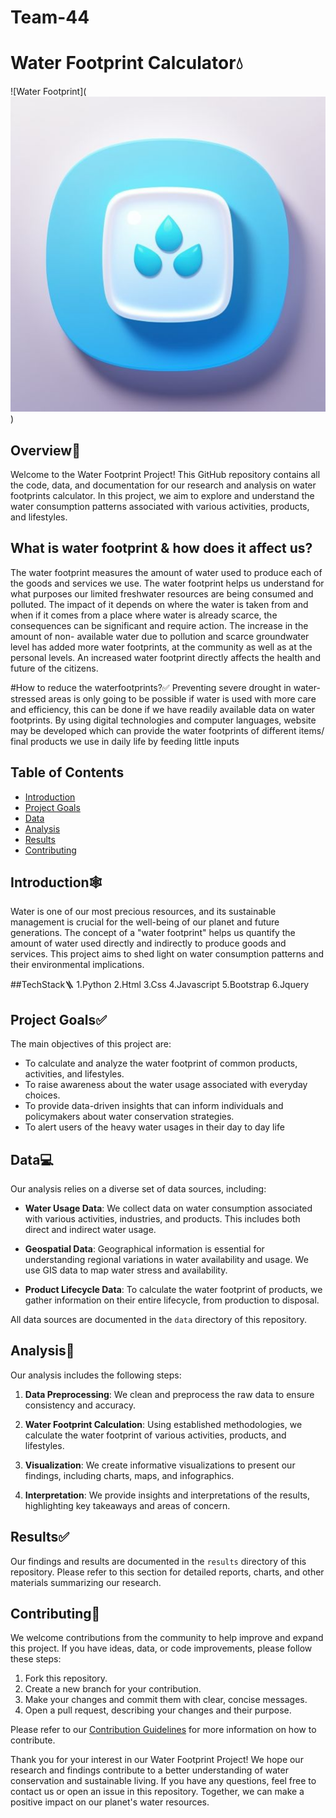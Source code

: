 # Team-44

# Water Footprint Calculator💧

![Water Footprint](![Alt text](icon_for_a_water_footprint_cal.jpeg))

## Overview📝

Welcome to the Water Footprint Project! This GitHub repository contains all the code, data, and documentation for our research and analysis on water footprints calculator. In this project, we aim to explore and understand the water consumption patterns associated with various activities, products, and lifestyles.

## What is water footprint & how does it affect us?

The water footprint measures the amount of water used to produce each of the goods and services we use. The water footprint helps us understand for what purposes our limited freshwater resources are being consumed and polluted. The impact of it depends on where the water is taken from and when if it comes from a place where water is already scarce, the consequences can be significant and require action. The increase in the amount of non- available water due to pollution and scarce groundwater level has added more water footprints, at the community as well as at the personal levels. An increased water footprint directly affects the health and future of the citizens. 

#How to reduce the waterfootprints?✅
Preventing severe drought in water-stressed areas is only going to be possible if water is used with more care and efficiency, this can be done if we have readily available data on water footprints. By using digital technologies and computer languages,  website may be developed which can provide the water footprints of different items/ final products we use in daily life by feeding little inputs 

## Table of Contents

- [Introduction](#introduction)
- [Project Goals](#project-goals)
- [Data](#data)
- [Analysis](#analysis)
- [Results](#results)
- [Contributing](#contributing)

## Introduction🕸️

Water is one of our most precious resources, and its sustainable management is crucial for the well-being of our planet and future generations. The concept of a "water footprint" helps us quantify the amount of water used directly and indirectly to produce goods and services. This project aims to shed light on water consumption patterns and their environmental implications.

##TechStack🪜
1.Python
2.Html
3.Css
4.Javascript
5.Bootstrap
6.Jquery

## Project Goals✅

The main objectives of this project are:

- To calculate and analyze the water footprint of common products, activities, and lifestyles.
- To raise awareness about the water usage associated with everyday choices.
- To provide data-driven insights that can inform individuals and policymakers about water conservation strategies.
- To alert users of the heavy water usages in their day to day life

## Data💻

Our analysis relies on a diverse set of data sources, including:

- **Water Usage Data**: We collect data on water consumption associated with various activities, industries, and products. This includes both direct and indirect water usage.

- **Geospatial Data**: Geographical information is essential for understanding regional variations in water availability and usage. We use GIS data to map water stress and availability.

- **Product Lifecycle Data**: To calculate the water footprint of products, we gather information on their entire lifecycle, from production to disposal.

All data sources are documented in the `data` directory of this repository.

## Analysis📝

Our analysis includes the following steps:

1. **Data Preprocessing**: We clean and preprocess the raw data to ensure consistency and accuracy.

2. **Water Footprint Calculation**: Using established methodologies, we calculate the water footprint of various activities, products, and lifestyles.

3. **Visualization**: We create informative visualizations to present our findings, including charts, maps, and infographics.

4. **Interpretation**: We provide insights and interpretations of the results, highlighting key takeaways and areas of concern.

## Results✅

Our findings and results are documented in the `results` directory of this repository. Please refer to this section for detailed reports, charts, and other materials summarizing our research.

## Contributing🤝

We welcome contributions from the community to help improve and expand this project. If you have ideas, data, or code improvements, please follow these steps:

1. Fork this repository.
2. Create a new branch for your contribution.
3. Make your changes and commit them with clear, concise messages.
4. Open a pull request, describing your changes and their purpose.

Please refer to our [Contribution Guidelines](CONTRIBUTING.md) for more information on how to contribute.

Thank you for your interest in our Water Footprint Project! We hope our research and findings contribute to a better understanding of water conservation and sustainable living. If you have any questions, feel free to contact us or open an issue in this repository. Together, we can make a positive impact on our planet's water resources.
